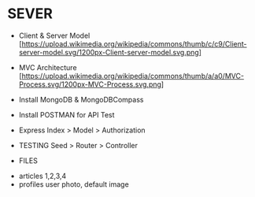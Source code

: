 # SEVER


- Client & Server Model 
[https://upload.wikimedia.org/wikipedia/commons/thumb/c/c9/Client-server-model.svg/1200px-Client-server-model.svg.png]

- MVC Architecture 
[https://upload.wikimedia.org/wikipedia/commons/thumb/a/a0/MVC-Process.svg/1200px-MVC-Process.svg.png]

- Install MongoDB & MongoDBCompass

- Install POSTMAN for API Test

- Express
Index > Model > Authorization 

* TESTING
Seed > Router > Controller 


* FILES
- articles
1,2,3,4
- profiles
user photo, default image







